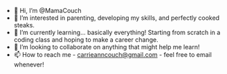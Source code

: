 - 👋 Hi, I’m @MamaCouch
- 👀 I’m interested in parenting, developing my skills, and perfectly cooked steaks.
- 🌱 I’m currently learning... basically everything! Starting from scratch in a coding class and hoping to make a career change.
- 💞️ I’m looking to collaborate on anything that might help me learn!
- 📫 How to reach me - carrieanncouch@gmail.com - feel free to email whenever!

<!---
MamaCouch/MamaCouch is a ✨ special ✨ repository because its `README.md` (this file) appears on your GitHub profile.
You can click the Preview link to take a look at your changes.
--->
